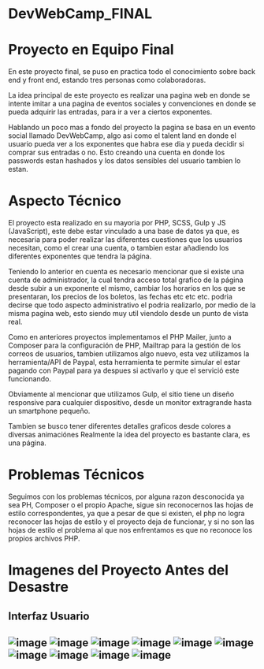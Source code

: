 # DevWebCamp_FINAL

# Proyecto en Equipo Final 
En este proyecto final, se puso en practica todo el conocimiento sobre back end y front end, estando tres personas como colaboradoras.

La idea principal de este proyecto es realizar una pagina web en donde se intente imitar a una pagina de eventos sociales y convenciones
en donde se pueda adquirir las entradas, para ir a ver a ciertos exponentes.

Hablando un poco mas a fondo del proyecto la pagina se basa en un evento social llamado DevWebCamp, algo asi como el talent land 
en donde el usuario pueda ver a los exponentes que habra ese dia y pueda decidir si comprar sus entradas o no. Esto creando una cuenta 
en donde los passwords estan hashados y los datos sensibles del usuario tambien lo estan.

# Aspecto Técnico
El proyecto esta realizado en su mayoria por PHP, SCSS, Gulp y JS (JavaScript), este debe estar vinculado a una base de datos ya que, es
necesaria para poder realizar las diferentes cuestiones que los usuarios necesitan, como el crear una cuenta, o tambien estar añadiendo 
los diferentes exponentes que tendra la página.

Teniendo lo anterior en cuenta es necesario mencionar que si existe una cuenta de administrador, la cual tendra acceso total grafico de la página
desde subir a un exponente el mismo, cambiar los horarios en los que se presentaran, los precios de los boletos, las fechas etc etc etc.
podria decirse que todo aspecto administrativo el podria realizarlo, por medio de la misma pagina web, esto siendo muy util viendolo desde un punto
de vista real.

Como en anteriores proyectos implementamos el PHP Mailer, junto a Composer para la configuración de PHP, Mailtrap para la gestión de los correos de 
usuarios, tambien utilizamos algo nuevo, esta vez utilizamos la herramienta/API de Paypal, esta herramienta te permite simular el estar pagando con Paypal
para ya despues si activarlo y que el servició este funcionando.

Obviamente al mencionar que utilizamos Gulp, el sitio tiene un diseño responsive para cualquier dispositivo, desde un monitor extragrande hasta un smartphone pequeño.

Tambien se busco tener diferentes detalles graficos desde colores a diversas animaciónes 
Realmente la idea del proyecto es bastante clara, es una página.

# Problemas Técnicos 

Seguimos con los problemas técnicos, por alguna razon desconocida ya sea PH, Composer o el propio Apache, sigue sin reconocernos las hojas de estilo correspondentes, ya que a pesar de que si existen, el php no logra reconocer las hojas de estilo y el proyecto deja de funcionar, y si no son las hojas de estilo el problema al que nos enfrentamos es que no reconoce los propios archivos PHP.

# Imagenes del Proyecto Antes del Desastre 

<h2> Interfaz Usuario <h2>
  
![image](https://user-images.githubusercontent.com/111943639/205960146-9eefe1ef-a803-42a6-8bb8-8e9ae3cc9455.png)
![image](https://user-images.githubusercontent.com/111943639/205960284-f01c9b8d-e642-4157-a385-87f6d943092f.png)
![image](https://user-images.githubusercontent.com/111943639/205961928-68175335-e011-49e6-9d84-0a65d78b47ff.png)
![image](https://user-images.githubusercontent.com/111943639/205962637-980b415a-f986-4611-b839-6bb5450c7e53.png)
![image](https://user-images.githubusercontent.com/111943639/205966890-a12dca6b-eb42-46f9-800c-bee18fd6f464.png)
![image](https://user-images.githubusercontent.com/111943639/205966973-f6679e1c-7bce-4dcd-86c8-bc9bd648b5b8.png)
![image](https://user-images.githubusercontent.com/111943639/205967032-e0c9595e-7c2c-4018-ac35-708bacdb5c33.png)
![image](https://user-images.githubusercontent.com/111943639/205967401-7c80765b-91b1-4bae-9e22-8ed589ec2568.png)
![image](https://user-images.githubusercontent.com/111943639/205967446-e3dc4770-fdb4-4c39-ae94-1df3ae08f297.png)
![image](https://user-images.githubusercontent.com/111943025/205968484-026c8ec1-5a9e-4978-ba2f-7ce26e8cbd9b.png)





